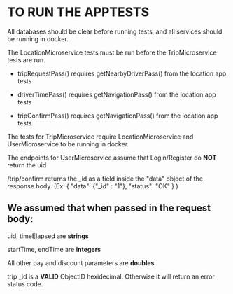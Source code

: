 # TO RUN THE APPTESTS

All databases should be clear before running tests, and all services should be running in docker. 

The LocationMicroservice tests must be run before the TripMicroservice tests are run.

- tripRequestPass() requires getNearbyDriverPass() from the location app tests

- driverTimePass() requires getNavigationPass() from the location app tests

- tripConfirmPass() requires getNavigationPass() from the location app tests

The tests for TripMicroservice require LocationMicroservice and UserMicroservice to be running in docker.

The endpoints for UserMicroservice assume that Login/Register do **NOT** return the uid

/trip/confirm returns the _id as a field inside the "data" object of the response body. (Ex: { "data": {"_id" : "1"}, "status": "OK" } )

## We assumed that when passed in the request body:

uid, timeElapsed are **strings**

startTime, endTime are **integers**

All other pay and discount parameters are **doubles**

trip \_id is a **VALID** ObjectID hexidecimal. Otherwise it will return an error status code.


